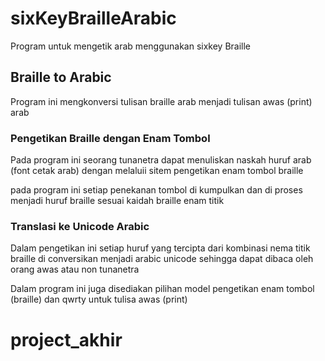 # sixKeyBrailleArabic

Program untuk mengetik arab menggunakan sixkey Braille

## Braille to Arabic

Program ini mengkonversi tulisan braille arab menjadi tulisan awas (print) arab

### Pengetikan Braille dengan Enam Tombol

Pada program ini seorang tunanetra dapat menuliskan naskah huruf arab (font cetak arab) dengan melaluii sitem pengetikan enam tombol braille

pada program ini setiap penekanan tombol di kumpulkan dan di proses menjadi huruf braille sesuai kaidah braille enam titik

### Translasi ke Unicode Arabic

Dalam pengetikan ini setiap huruf yang tercipta dari kombinasi nema titik braille di conversikan menjadi arabic unicode sehingga dapat dibaca oleh orang awas atau non tunanetra

Dalam program ini juga disediakan pilihan model pengetikan enam tombol (braille) dan qwrty untuk tulisa awas (print)
# project_akhir
